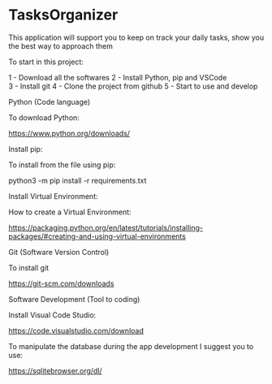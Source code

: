 # TasksOrganizer
This application will support you to keep on track your daily tasks, show you the best way to approach them 


To start in this project:

1 - Download all the softwares 
2 - Install Python, pip and VSCode  
3 - Install git
4 - Clone the project from github
5 - Start to use and develop


Python (Code language)

To download Python:

https://www.python.org/downloads/



Install pip:

To install from the file using pip:

python3 -m pip install -r requirements.txt



Install Virtual Environment:

How to create a Virtual Environment:

https://packaging.python.org/en/latest/tutorials/installing-packages/#creating-and-using-virtual-environments



Git (Software Version Control)

To install git

https://git-scm.com/downloads



Software Development (Tool to coding)

Install Visual Code Studio:

https://code.visualstudio.com/download



To manipulate the database during the app development I suggest you to use:

https://sqlitebrowser.org/dl/


